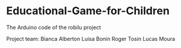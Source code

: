 # Educational-Game-for-Children
The Arduino code of the robilu project

Project team:
Bianca Alberton
Luisa Bonin
Roger Tosin
Lucas Moura
